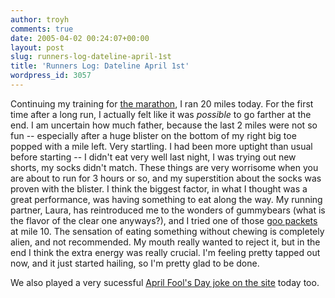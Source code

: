 ```yaml
---
author: troyh
comments: true
date: 2005-04-02 00:24:07+00:00
layout: post
slug: runners-log-dateline-april-1st
title: 'Runners Log: Dateline April 1st'
wordpress_id: 3057
---
```


Continuing my training for [the marathon](http://www.rnrmarathon.com/), I ran 20 miles today.  For the first time after a long run, I actually felt like it was _possible_ to go farther at the end.  I am uncertain how much father, because the last 2 miles were not so fun -- especially after a huge blister on the bottom of my right big toe popped with a mile left.  Very startling.  I had been more uptight than usual before starting --  I didn't eat very well last night, I was trying out new shorts, my socks didn't match.  These things are very worrisome when you are about to run for 3 hours or so, and my superstition about the socks was proven with the blister.  I think the biggest factor, in what I thought was a great performance, was having something to eat along the way.  My running partner, Laura, has reintroduced me to the wonders of gummybears (what is the flavor of the clear one anyways?), and I tried one of those [goo packets](http://www.clifbar.com/eat/eat.cfm?location=shot) at mile 10.  The sensation of eating something without chewing is completely alien, and not recommended.  My mouth really wanted to reject it, but in the end I think the extra energy was really crucial.  I'm feeling pretty tapped out now, and it just started hailing, so I'm pretty glad to be done.

We also played a very sucessful [April Fool's Day joke on the site](http://www.recipezaar.com/sitenews/post.php?pid=128) today too.
